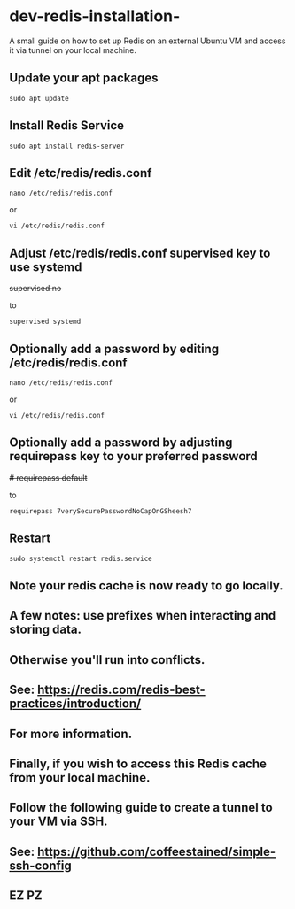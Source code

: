 # dev-redis-installation-
A small guide on how to set up Redis on an external Ubuntu VM and access it via tunnel on your local machine.

## Update your apt packages
```
sudo apt update
```

## Install Redis Service
```
sudo apt install redis-server
```

## Edit /etc/redis/redis.conf
```
nano /etc/redis/redis.conf
```
or 
```
vi /etc/redis/redis.conf
```

## Adjust /etc/redis/redis.conf supervised key to use systemd

~~supervised no~~

to 
```
supervised systemd
```

## Optionally add a password by editing /etc/redis/redis.conf
```
nano /etc/redis/redis.conf
```
or 
```
vi /etc/redis/redis.conf
```

## Optionally add a password by adjusting requirepass key to your preferred password

~~# requirepass default~~

to 
```
requirepass 7verySecurePasswordNoCapOnGSheesh7
```

## Restart
```
sudo systemctl restart redis.service
```

## Note your redis cache is now ready to go locally.
## A few notes: use prefixes when interacting and storing data. 
## Otherwise you'll run into conflicts. 
## See: https://redis.com/redis-best-practices/introduction/ 
## For more information.

## Finally, if you wish to access this Redis cache from your local machine.
## Follow the following guide to create a tunnel to your VM via SSH.
## See: https://github.com/coffeestained/simple-ssh-config

## EZ PZ

  
